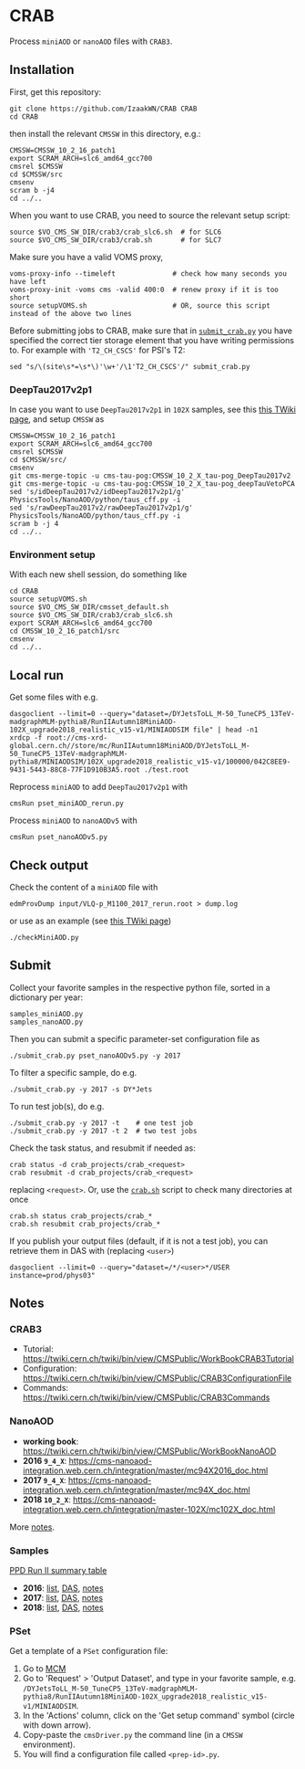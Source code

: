 # CRAB

Process `miniAOD` or `nanoAOD` files with `CRAB3`.


## Installation

First, get this repository:
```
git clone https://github.com/IzaakWN/CRAB CRAB
cd CRAB
```
then install the relevant `CMSSW` in this directory, e.g.:
```
CMSSW=CMSSW_10_2_16_patch1
export SCRAM_ARCH=slc6_amd64_gcc700
cmsrel $CMSSW
cd $CMSSW/src
cmsenv
scram b -j4
cd ../..
```
When you want to use CRAB, you need to source the relevant setup script:
```
source $VO_CMS_SW_DIR/crab3/crab_slc6.sh  # for SLC6
source $VO_CMS_SW_DIR/crab3/crab.sh       # for SLC7
```

Make sure you have a valid VOMS proxy,
```
voms-proxy-info --timeleft              # check how many seconds you have left
voms-proxy-init -voms cms -valid 400:0  # renew proxy if it is too short
source setupVOMS.sh                     # OR, source this script instead of the above two lines
```

Before submitting jobs to CRAB, make sure that in [`submit_crab.py`](submit_crab.py) you have specified the correct tier storage element that you have writing permissions to. For example with `'T2_CH_CSCS'` for PSI's T2:
```
sed "s/\(site\s*=\s*\)'\w+'/\1'T2_CH_CSCS'/" submit_crab.py
``` 


### DeepTau2017v2p1

In case you want to use `DeepTau2017v2p1` in `102X` samples, see this [this TWiki page](https://twiki.cern.ch/twiki/bin/view/CMSPublic/SWGuidePFTauID#Running_of_the_DeepTauIDs_ver_20), and setup `CMSSW` as
```
CMSSW=CMSSW_10_2_16_patch1
export SCRAM_ARCH=slc6_amd64_gcc700
cmsrel $CMSSW
cd $CMSSW/src/
cmsenv
git cms-merge-topic -u cms-tau-pog:CMSSW_10_2_X_tau-pog_DeepTau2017v2
git cms-merge-topic -u cms-tau-pog:CMSSW_10_2_X_tau-pog_deepTauVetoPCA
sed 's/idDeepTau2017v2/idDeepTau2017v2p1/g' PhysicsTools/NanoAOD/python/taus_cff.py -i
sed 's/rawDeepTau2017v2/rawDeepTau2017v2p1/g' PhysicsTools/NanoAOD/python/taus_cff.py -i
scram b -j 4
cd ../..
```


### Environment setup

With each new shell session, do something like
```
cd CRAB
source setupVOMS.sh
source $VO_CMS_SW_DIR/cmsset_default.sh
source $VO_CMS_SW_DIR/crab3/crab_slc6.sh
export SCRAM_ARCH=slc6_amd64_gcc700
cd CMSSW_10_2_16_patch1/src
cmsenv
cd ../..
```


## Local run

Get some files with e.g.
```
dasgoclient --limit=0 --query="dataset=/DYJetsToLL_M-50_TuneCP5_13TeV-madgraphMLM-pythia8/RunIIAutumn18MiniAOD-102X_upgrade2018_realistic_v15-v1/MINIAODSIM file" | head -n1
xrdcp -f root://cms-xrd-global.cern.ch//store/mc/RunIIAutumn18MiniAOD/DYJetsToLL_M-50_TuneCP5_13TeV-madgraphMLM-pythia8/MINIAODSIM/102X_upgrade2018_realistic_v15-v1/100000/042C8EE9-9431-5443-88C8-77F1D910B3A5.root ./test.root
```

Reprocess `miniAOD` to add `DeepTau2017v2p1` with
```
cmsRun pset_miniAOD_rerun.py
```

Process `miniAOD` to `nanoAODv5` with
```
cmsRun pset_nanoAODv5.py
```


## Check output

Check the content of a `miniAOD` file with
```
edmProvDump input/VLQ-p_M1100_2017_rerun.root > dump.log
```
or use as an example (see [this TWiki page](https://twiki.cern.ch/twiki/bin/view/CMSPublic/WorkBookMiniAOD2016#Example_code_accessing_all_high))
```
./checkMiniAOD.py
```



## Submit

Collect your favorite samples in the respective python file, sorted in a dictionary per year:
```
samples_miniAOD.py
samples_nanoAOD.py
```

Then you can submit a specific parameter-set configuration file as
```
./submit_crab.py pset_nanoAODv5.py -y 2017
```

To filter a specific sample, do e.g.
```
./submit_crab.py -y 2017 -s DY*Jets
```

To run test job(s), do e.g.
```
./submit_crab.py -y 2017 -t    # one test job
./submit_crab.py -y 2017 -t 2  # two test jobs
```

Check the task status, and resubmit if needed as:
```
crab status -d crab_projects/crab_<request>
crab resubmit -d crab_projects/crab_<request>
```
replacing `<request>`. Or, use the [`crab.sh`](crab.sh) script to check many directories at once
```
crab.sh status crab_projects/crab_*
crab.sh resubmit crab_projects/crab_*
```

If you publish your output files (default, if it is not a test job), you can retrieve them in DAS with (replacing `<user>`)
```
dasgoclient --limit=0 --query="dataset=/*/<user>*/USER instance=prod/phys03"
```


## Notes

### CRAB3

* Tutorial: https://twiki.cern.ch/twiki/bin/view/CMSPublic/WorkBookCRAB3Tutorial
* Configuration: https://twiki.cern.ch/twiki/bin/view/CMSPublic/CRAB3ConfigurationFile
* Commands: https://twiki.cern.ch/twiki/bin/view/CMSPublic/CRAB3Commands


### NanoAOD

* **working book**: https://twiki.cern.ch/twiki/bin/view/CMSPublic/WorkBookNanoAOD
* **2016 `9_4_X`**: https://cms-nanoaod-integration.web.cern.ch/integration/master/mc94X2016_doc.html
* **2017 `9_4_X`**: https://cms-nanoaod-integration.web.cern.ch/integration/master/mc94X_doc.html
* **2018 `10_2_X`**: https://cms-nanoaod-integration.web.cern.ch/integration/master-102X/mc102X_doc.html

More [notes](https://www.evernote.com/l/Ac8PKYGpaJxJArj4eng5ed95_wvpzwSNTgc).


### Samples

[PPD Run II summary table](https://docs.google.com/presentation/d/1YTANRT_ZeL5VubnFq7lNGHKsiD7D3sDiOPNgXUYVI0I/edit#slide=id.g4dfd66f53d_1_7)
* **2016**: [list](samples_2016.cfg), [DAS](https://cmsweb.cern.ch/das/request?view=plain&limit=50&instance=prod%2Fglobal&input=dataset%3D%2F*%2FRunIISummer16NanoAODv4-PUMoriond17_Nano14Dec2018_102X_mcRun2_asymptotic*%2FNANOAODSIM), [notes](https://www.evernote.com/l/Ac9nVeF2tcdJI7R-is1KPT2Ukv7A260zNX0)
* **2017**: [list](samples_2017.cfg), [DAS](https://cmsweb.cern.ch/das/request?view=plain&limit=50&instance=prod%2Fglobal&input=dataset+dataset%3D%2F*%2F*94X*_realistic_v14*%2FNANOAOD*), [notes](https://www.evernote.com/l/Ac8WfL3Mzx1MrKdm1LfIOl-F-j7NeScPKxs)
* **2018**: [list](samples_2018.cfg), [DAS](https://cmsweb.cern.ch/das/request?view=plain&limit=50&instance=prod%2Fglobal&input=%2F*%2FRunIIAutumn18NanoAODv4-Nano14Dec2018*%2FNANOAODSIM), [notes](https://www.evernote.com/l/Ac9yyi7wtg9LaYgxOIz11jFyzLV0ztkemtE)


### PSet

Get a template of a `PSet` configuration file:
1. Go to [MCM](https://cms-pdmv.cern.ch/mcm/)
2. Go to 'Request' > 'Output Dataset', and type in your favorite sample, e.g. `/DYJetsToLL_M-50_TuneCP5_13TeV-madgraphMLM-pythia8/RunIIAutumn18MiniAOD-102X_upgrade2018_realistic_v15-v1/MINIAODSIM`.
3. In the 'Actions' column, click on the 'Get setup command' symbol (circle with down arrow).
4. Copy-paste the `cmsDriver.py` the command line (in a `CMSSW` environment).
5. You will find a configuration file called `<prep-id>.py`.
